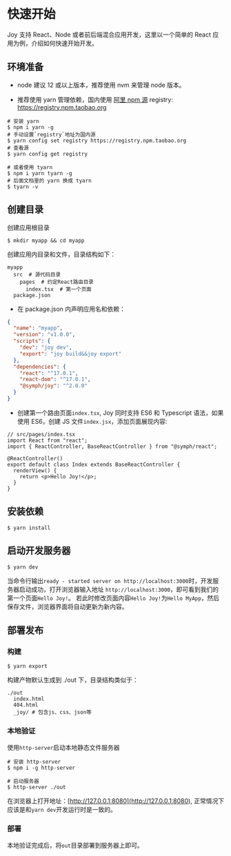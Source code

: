 # 快速开始

Joy 支持 React、Node 或者前后端混合应用开发，这里以一个简单的 React 应用为例，介绍如何快速开始开发。

## 环境准备

- node 建议 12 或以上版本，推荐使用 nvm 来管理 node 版本。

- 推荐使用 yarn 管理依赖，国内使用 [阿里 npm 源](https://npmmirror.com/) registry: https://registry.npm.taobao.org

```shell
# 安装 yarn
$ npm i yarn -g
# 手动设置`registry`地址为国内源
$ yarn config set registry https://registry.npm.taobao.org
# 查看源
$ yarn config get registry

# 或者使用 tyarn
$ npm i yarn tyarn -g
# 后面文档里的 yarn 换成 tyarn
$ tyarn -v
```

## 创建目录

创建应用根目录

```shell
$ mkdir myapp && cd myapp
```

创建应用内目录和文件，目录结构如下：

```shell
myapp
  src  # 源代码目录
    pages  # 约定React路由目录
      index.tsx  # 第一个页面
  package.json
```

- 在 package.json 内声明应用名和依赖：

```json
{
  "name": "myapp",
  "version": "v1.0.0",
  "scripts": {
    "dev": "joy dev",
    "export": "joy build&&joy export"
  },
  "dependencies": {
    "react": "^17.0.1",
    "react-dom": "^17.0.1",
    "@symph/joy": "^2.0.0"
  }
}
```

- 创建第一个路由页面`index.tsx`, Joy 同时支持 ES6 和 Typescript 语法，如果使用 ES6，创建 JS 文件`index.jsx`，添加页面展现内容:

```tsx
// src/pages/index.tsx
import React from "react";
import { ReactController, BaseReactController } from "@symph/react";

@ReactController()
export default class Index extends BaseReactController {
  renderView() {
    return <p>Hello Joy!</p>;
  }
}
```

## 安装依赖

```shell
$ yarn install
```

## 启动开发服务器

```shell
$ yarn dev
```

当命令行输出`ready - started server on http://localhost:3000`时，开发服务器启动成功，打开浏览器输入地址 `http://localhost:3000`，即可看到我们的第一个页面`Hello Joy!`。
若此时修改页面内容`Hello Joy!`为`Hello MyApp`，然后保存文件，浏览器界面将自动更新为新内容。

## 部署发布

### 构建

```shell
$ yarn export
```

构建产物默认生成到 ./out 下，目录结构类似于：

```shell
./out
  index.html
  404.html
  _joy/ # 包含js、css、json等
```

### 本地验证

使用`http-server`启动本地静态文件服务器

```shell
# 安装 http-server
$ npm i -g http-server

# 启动服务器
$ http-server ./out
```

在浏览器上打开地址：[http://127.0.0.1:8080](http://127.0.0.1:8080), 正常情况下应该是和`yarn dev`开发运行时是一致的。

### 部署

本地验证完成后，将`out`目录部署到服务器上即可。
